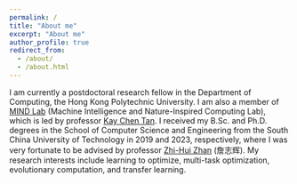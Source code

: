 ```yaml
---
permalink: /
title: "About me"
excerpt: "About me"
author_profile: true
redirect_from: 
  - /about/
  - /about.html
---
```

I am currently a postdoctoral research fellow in the Department of Computing, the Hong Kong Polytechnic University. I am also a member of [MIND Lab](https://www.mindlab-ai.com/) (Machine Intelligence and Nature-Inspired Computing Lab), which is led by professor [Kay Chen Tan](https://www.polyu.edu.hk/comp/people/academic-staff/prof-tan-kay-chen/). I received my B.Sc. and Ph.D. degrees in the School of Computer Science and Engineering from the South China University of Technology in 2019 and 2023, respectively, where I was very fortunate to be advised by professor [Zhi-Hui Zhan](https://zhanapollo.github.io/zhanzhh/) (詹志辉). My research interests include learning to optimize, multi-task optimization, evolutionary computation, and transfer learning.
